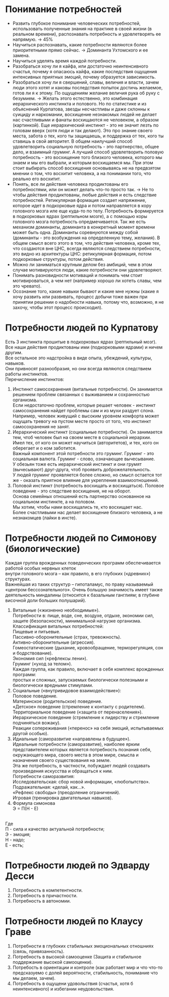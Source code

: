 # Понимание потребностей

- Развить глубокое понимание человеческих потребностей, использовать полученные знания на практике в своей жизни (в реальном времени), распознавать потребность и удовлетворять ее напрямую. -> 45%
- Научиться распознавать, какие потребности являются более приоритетными прямо сейчас. -> Доминанта Ухтомского и ее замена.
- Научиться уделять время каждой потребности.
- Разобраться хочу ли я кайфа, или достаточно неинтенсивного счастья, почему я опасаюсь кайфа, какие последствия ощущения интенсивных приятных эмоций, почему образуется зависимость.
- Разобраться хочу ли я свершений, славы, величия и власти, зачем люди этого хотят и каковы последствия попыток достичь желаемое, готов ли я к этому. По ощущениям желание величия рука об руку с безумием. -> Желать этого естественно, это комбинация иерархического инстинкта и полового. Но по статистике и из объяснений Курпатова, звезды несчастливы и даже склонны к суициду и наркомании, восхищение незнакомых людей не делает нас счастливыми и фанаты восхищаются не человеком, а образом (картинкой). Еще иерархический инстинкт - это не значит лезть по головам вверх (хотя люди и так делают). Это про знание своего места, забота о тех, кого ты защищаешь, и поддержка от тех, кого ты ставишь в свой авторитет. В общем наилучший способ удовлетворить социальную потребность - это партнерство, общее дело, и взаимный груминг. А лучший способ удовлетворить половую потребность - это восхищение того близкого человека, которого мы знаем и мы его выбрали, и которым восхищаемся мы. При этом стоит выбирать способ восхищения основываясь не на предвзятом мнении о том, что восхитит человека, а на понимании того, что реально его восхитит.
- Понять, все ли действия человека продиктованы его потребностями, или он может делать что-то просто так. -> Не то чтобы действия продиктованы, любые действия и есть следствие потребностей. Ретикулярная формация создает напряжение, которое идет в подкорковые ядра и потом направляется в кору головного мозга иле еще куда-то по телу. Потребность формируется в подкорковых ядрах (рептильном мозге), а с помощью коры головного мозга потребность опредмечивается. Так же есть механизм доминанты, доминанта в конкретный момент времени может быть одна. Доминанты соревнуются между собой (доминанты - это возбуждения на определенную тему, желания). В общем смысл всего этого в том, что действия человека, кроме тех, что создаются вне ЦНС, всегда являются следствием потребности, это видно из архитектуры ЦНС: ретикулярная формация, потом подкорковые структуры, потом действия.
- Можно ли заниматься крупным делом без амбиций, чем в этом случае мотивируются люди, какие потребности они удовлетворяют.
- Понимать разновидности мотиваций и понимать чем стоит мотивироваться, а чем нет (например хорошо ли хотеть славы, чем это чревато).
- Осознание того, какие навыки бывают и какие мне нужны (какие я хочу развить или развивать, процесс добычи тоже важен при принятии решении о надобности навыка, потому что, возможно, я не захочу, чтобы этот процесс происходил).

# Потребности людей по Курпатову
Есть 3 инстинкта прошитые в подкорковых ядрах (рептильный мозг). Все наши действия продиктованы ими (подкорковыми ядрами) и ничем другим.<br>
Все остальное это надстройка в виде опыта, убеждений, культуры, навыков.<br>
Они привносят разнообразия, но они всегда являются следствием работы инстинктов.<br>
Перечисление инстинктов:<br>
1. Инстинкт самосохранения (витальные потребности). Он занимается решением проблем связанных с выживанием и сохранностью организма.<br>
Если недостаточно проблем, которые решает человек - инстинкт самосохранения найдет проблемы сам и из мухи раздует слона.<br>
Например, человек живущий с высоким уровнем комфорта может ощущать тревогу на пустом месте просто от того, что инстинкт самосохранения не занят.<br>
2. Иерархический инстинкт (социальные потребности). Он занимается тем, чтоб человек был на своем месте в социальной иерархии.<br>
Имел тех, от кого он может научиться (авторитетов), и тех, кого он оберегает и о ком заботится.<br>
Важный компонент этой потребности это груминг. Груминг - это социальная валюта. Груминг - слово, означающее вычесывание.<br>
У обезьян тоже есть иерархический инстинкт и они грумят (вычесывают) друг-друга, чтоб проявить доброжелательность.<br>
У людей груминг проявляется более сложно, но смысл остается тот же - оказать приятное влияние для укрепления взаимоотношений.<br>
3. Половой инстинкт (потребность восхищать и восхищаться). Половое поведение - это следствие восхищения, не на оборот.<br>
Основа семейных отношений есть партнерство основанное на социальном инстинкте, а на половом.<br>
Мы хотим, чтобы нами восхищались те, кто восхищает нас.<br>
Более счастливыми нас делает восхищение близкого человека, а не незнакомцев (лайки в инсте).<br>


# Потребности людей по Симонову (биологические)
Каждая группа врожденных поведенческих программ обеспечивается работой особых нервных клеток<br>
внутри головного мозга – как правило, в его глубоких («древних») структурах.<br>
Важнейшая из таких структур – гипоталамус, по праву называемый «центром бессознательного».
Очень большую значимость имеет также деятельность миндалины (относится к базальным ганглиям; в глубине височной доли больших полушарий).<br>
1. Витальные («жизненно необходимые»).<br>
Потребности в: пище, воде, сне, воздухе, отдыхе, экономии сил, защите (безопасности), минимальной нагрузке организма.<br>
Классификация витальных потребностей:<br>
Пищевые и питьевые.<br>
Пассивно-оборонительные (страх, тревожность).<br>
Активно-оборонительные (агрессия).<br>
Гомеостатические (дыхание, кровообращение, терморегуляция, сон и бодрствование).<br>
Экономия сил («рефлексы лени»).<br>
Груминг («уход за телом»).<br>
Каждая группа, как правило, включает в себя комплекс врожденных программ:<br>
простых и сложных, запускаемых биологически полезными и биологически вредными стимулами.<br>
2. Социальные («внутривидовое взаимодействие»):<br>
Половое поведение.<br>
Материнское (родительское) поведение.<br>
«Детское» поведение (стремление к контакту с родителем).<br>
Территориальное поведение («защита от перенаселения»).<br>
Иерархическое поведение (стремление к лидерству и стремление подчиняться вожаку).<br>
Реакции сопереживания («перенос» на себя эмоций, испытываемых другой особью).<br>
3. Идиальные (саморазвитие «направлены в будущее»).<br>
Идеальные потребности (саморазвитие), наиболее ярким представителем которых является потребность познания себя,<br>
окружающего мира, своего места в этом мире, смысла и назначения своего существования на земле.<br>
Эта же потребность, в частности, побуждает людей создавать произведения искусства и обращаться к ним.<br>
Потребности саморазвития:<br>
Исследовательская: сбор новой информации, «любопытство».<br>
Подражательная: «делай, как...».<br>
«Рефлекс свободы» (преодоление ограничений).<br>
Игровая (тренировка двигательных навыков).<br>
4. Формула симонова<br>
Э = П(Н - Е) 
<br>
Где<br>
П - сила и качество актуальной потребности;<br>
Э - эмоция;<br>
Н - надо;<br>
Е - есть;<br>

# Потребности людей по Эдварду Десси
1. Потребность в компетентности.
2. Потребность в причастности.
3. Потребность в автономии.

# Потребности людей по Клаусу Граве
1. Потребности в глубоких стабильных эмоциональных отношниях (связь, привязанность).
2. Потребность в высокой самооценке (Защита и стабильное поддержание высокой самооценки).
3. Потребость в ориентации и контроле (как работает мир и что что-то предсказуемо с долей вероятности, стабильность, понимание что мы делаем, зачем).
4. Потребность в ощущени удовольствия (счастья, хотя б неинтенсивного) и избегании неудовольствия.
